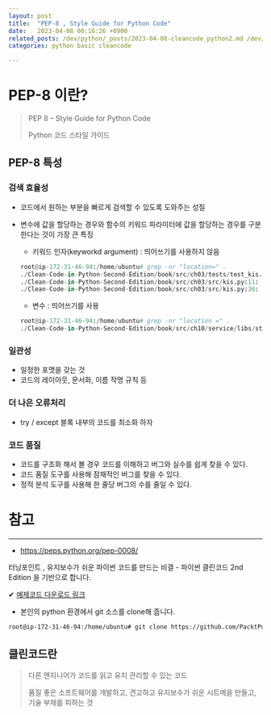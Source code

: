 ```yaml
---
layout: post
title:  "PEP-8 , Style Guide for Python Code"
date:   2023-04-08 00:16:26 +0900
related_posts: /dev/python/_posts/2023-04-08-cleancode_python2.md /dev/python/_posts/2023-04-08-cleancode_python3.md /dev/python/_posts/2023-04-08-cleancode_python4.md
categories: python basic cleancode

---
```


# PEP-8 이란?

> PEP 8 – Style Guide for Python Code
>
> Python 코드 스타일 가이드



## PEP-8 특성

### 검색 효율성

- 코드에서 원하는 부분을 빠르게 검색할 수 있도록 도와주는 성질

- 변수에 값을 할당하는 경우와 함수의 키워드 파라미터에 값을 할당하는 경우를 구분한다는 것이 가장 큰 특징

  - 키워드 인자(keyworkd argument) : 띄어쓰기를 사용하지 않음

  ```python
  root@ip-172-31-46-94:/home/ubuntu# grep -nr "location=" .
  ./Clean-Code-in-Python-Second-Edition/book/src/ch03/tests/test_kis.py:14:            id_=42, user="root", location="127.0.0.1", extra="excluded"
  ./Clean-Code-in-Python-Second-Edition/book/src/ch03/src/kis.py:11:    ...    id_=42, user="root", location="127.0.0.1", extra="excluded"
  ./Clean-Code-in-Python-Second-Edition/book/src/ch03/src/kis.py:36:    ...    id_=42, user="root", location="127.0.0.1", extra="excluded"
  ```

  - 변수 : 띄어쓰기를 사용

  ```python
  root@ip-172-31-46-94:/home/ubuntu# grep -nr "location =" .
  ./Clean-Code-in-Python-Second-Edition/book/src/ch10/service/libs/storage/src/storage/status.py:28:        self._current_location = current_location
  ```

### 일관성

- 일정한 포맷을 갖는 것 
- 코드의 레이아웃, 문서화, 이름 작명 규칙 등

### 더 나은 오류처리

- try / except 블록 내부의 코드를 최소화 하자

### 코드 품질

- 코드를 구조화 해서 볼 경우 코드를 이해하고 버그와 실수를 쉽게 찾을 수 있다.
- 코드 품질 도구를 사용해 잠재적인 버그를 찾을 수 있다.
- 정적 분석 도구를 사용해 한 줄당 버그의 수를 줄일 수 있다.



# 참고

---

- https://peps.python.org/pep-0008/

터닝포인트 , 유지보수가 쉬운 파이썬 코드를 만드는 비결 - 파이썬 클린코드 2nd Edition 을 기반으로 합니다.

✔ [예제코드 다운로드 링크](https://github.com/PacktPublishing/Clean-Code-in-Python-Second-Edition)

- 본인의 python 환경에서 git 소스를 clone해 줍니다.

```bash
root@ip-172-31-46-94:/home/ubuntu# git clone https://github.com/PacktPublishing/Clean-Code-in-Python-Second-Edition.git
```

## 클린코드란

> 다른 엔지니어가 코드를 읽고 유지 관리할 수 있는 코드
>
> 품질 좋은 소프트웨어를 개발하고, 견고하고 유지보수가 쉬운 시트메을 만들고, 기술 부채를 피하는 것
